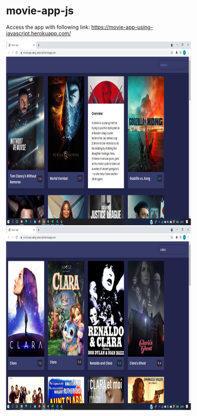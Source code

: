 # movie-app-js


Access the app with following link:
https://movie-app-using-javascript.herokuapp.com/

<img src="images/Screenshot 2021-05-12 23.03.44.png" height="500" width="1000">
<img src="images/Screenshot 2021-05-12 23.09.25.png" height="500" width="1000">
